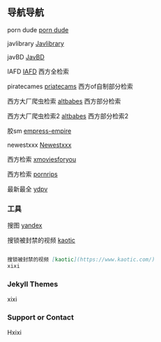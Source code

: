 ## 导航导航

porn dude [porn dude](https://theporndude.com/) 

javlibrary [Javlibrary](https://www.javlibrary.com/cn/) 

javBD [JavBD](https://javdb36.com/) 

IAFD [IAFD](https://www.iafd.com/)  西方全检索

piratecames [priatecams](https://piratecams.com/)  西方of自制部分检索

西方大厂爬虫检索 [altbabes](http://altbabes.net/)  西方部分检索

西方大厂爬虫检索2 [altbabes](https://risquesluts.com/)  西方部分检索2

胶sm [empress-empire](https://www.empress-empire.com/)  

newestxxx [Newestxxx](https://newestxxx.com/)  

西方检索 [xmoviesforyou](https://xmoviesforyou.com/)

西方检索 [pornrips](https://pornorips.com/)

最新最全 [ydpv](https://yourdailypornvideos.ws/)
### 工具

搜图 [yandex](https://yandex.com/)  

搜锁被封禁的视频 [kaotic](https://www.kaotic.com/) 

```markdown

搜锁被封禁的视频 [kaotic](https://www.kaotic.com/) 
xixi


```

### Jekyll Themes

xixi
### Support or Contact

Hxixi

